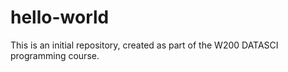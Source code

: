# hello-world
This is an initial repository, created as part of the W200 DATASCI programming course.
